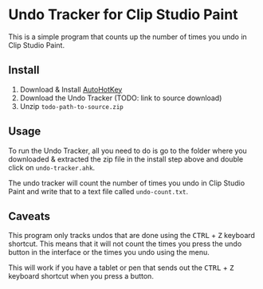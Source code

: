 # Undo Tracker for Clip Studio Paint

This is a simple program that counts up the number of times you undo in Clip
Studio Paint.

## Install

1.  Download & Install [AutoHotKey](https://www.autohotkey.com/)
1.  Download the Undo Tracker (TODO: link to source download)
1.  Unzip `todo-path-to-source.zip`

## Usage

To run the Undo Tracker, all you need to do is go to the folder where you
downloaded & extracted the zip file in the install step above and double click
on `undo-tracker.ahk`.

The undo tracker will count the number of times you undo in Clip Studio Paint
and write that to a text file called `undo-count.txt`.

## Caveats

This program only tracks undos that are done using the <kbd>CTRL</kbd> +
<kbd>Z</kbd> keyboard shortcut. This means that it will not count the times you
press the undo button in the interface or the times you undo using the menu.

This will work if you have a tablet or pen that sends out the <kbd>CTRL</kbd> +
<kbd>Z</kbd> keyboard shortcut when you press a button.
